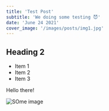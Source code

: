 ```yaml
---
title: 'Test Post'
subtitle: 'We doing some testing 😈'
date: 'June 24 2021'
cover_image: '/images/posts/img1.jpg'
---
```


## Heading 2

- Item 1
- Item 2
- Item 3

Hello there!

![SOme image](/images/posts/img1.jpg)